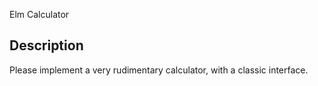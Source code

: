 Elm Calculator

## Description
Please implement a very rudimentary calculator,
with a classic interface.
